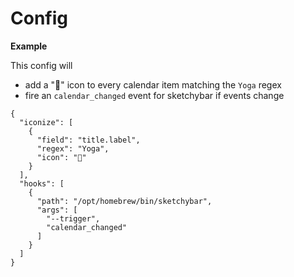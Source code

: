 # Config

**Example**

This config will
- add a "🪷" icon to every calendar item matching the `Yoga` regex
- fire an `calendar_changed` event for sketchybar if events change
```
{
  "iconize": [
    {
      "field": "title.label",
      "regex": "Yoga",
      "icon": "🪷"
    }
  ],
  "hooks": [
    {
      "path": "/opt/homebrew/bin/sketchybar",
      "args": [
        "--trigger",
        "calendar_changed"
      ]
    }
  ]
}
```

